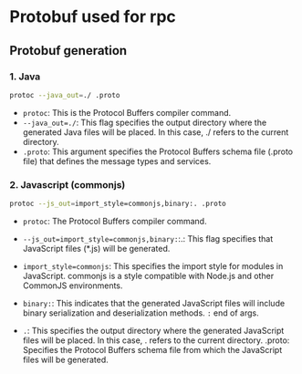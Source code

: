 # Protobuf used for rpc

## Protobuf generation
### 1. Java
```sh
protoc --java_out=./ .proto
```

- `protoc`: This is the Protocol Buffers compiler command.
- `--java_out=./`: This flag specifies the output directory where the generated Java files will be placed. In this case, ./ refers to the current directory.
- `.proto`: This argument specifies the Protocol Buffers schema file (.proto file) that defines the message types and services.

### 2. Javascript (commonjs)

```sh
protoc --js_out=import_style=commonjs,binary:. .proto
```

- `protoc`: The Protocol Buffers compiler command.
- `--js_out=import_style=commonjs,binary:`:.: This flag specifies that JavaScript files (*.js) will be generated.
- `import_style=commonjs`: This specifies the import style for modules in JavaScript. commonjs is a style compatible with Node.js and other CommonJS environments.
- `binary:`: This indicates that the generated JavaScript files will include binary serialization and deserialization methods. `:` end of args.

- `.`: This specifies the output directory where the generated JavaScript files will be placed. In this case, . refers to the current directory.
.proto: Specifies the Protocol Buffers schema file from which the JavaScript files will be generated.
